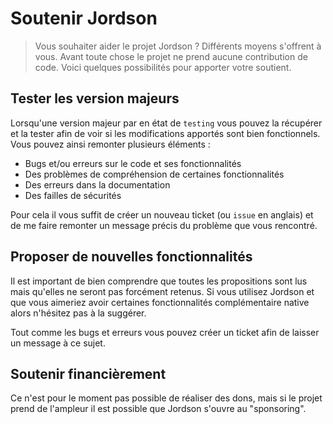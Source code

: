 # Soutenir Jordson

> Vous souhaiter aider le projet Jordson ? Différents moyens s'offrent à vous. Avant toute chose le projet ne prend aucune contribution de code. Voici quelques possibilités pour apporter votre soutient.

## Tester les version majeurs
Lorsqu'une version majeur par en état de `testing` vous pouvez la récupérer et la tester afin de voir si les modifications apportés sont 
bien fonctionnels. Vous pouvez ainsi remonter plusieurs éléments :
- Bugs et/ou erreurs sur le code et ses fonctionnalités
- Des problèmes de compréhension de certaines fonctionnalités
- Des erreurs dans la documentation
- Des failles de sécurités

Pour cela il vous suffit de créer un nouveau ticket (ou `issue` en anglais) et de me faire remonter un message précis du problème que 
vous rencontré.

## Proposer de nouvelles fonctionnalités
Il est important de bien comprendre que toutes les propositions sont lus mais qu'elles ne seront pas forcément retenus. Si vous utilisez 
Jordson et que vous aimeriez avoir certaines fonctionnalités complémentaire native alors n'hésitez pas à la suggérer.

Tout comme les bugs et erreurs vous pouvez créer un ticket afin de laisser un message à ce sujet.

## Soutenir financièrement
Ce n'est pour le moment pas possible de réaliser des dons, mais si le projet prend de l'ampleur il est possible que Jordson s'ouvre au "sponsoring".